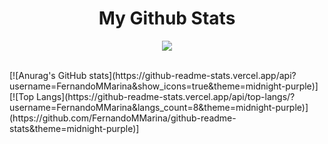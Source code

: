 
<h1 align="center"> My Github Stats </h1>

<p align="center">
  <a href="https://skillicons.dev">
    <img src="https://skillicons.dev/icons?i=git,html,css,react,java,spring,msql" />
  </a>
</p>

<br>
  [![Anurag's GitHub stats](https://github-readme-stats.vercel.app/api?username=FernandoMMarina&show_icons=true&theme=midnight-purple)]
 <br>
   [![Top Langs](https://github-readme-stats.vercel.app/api/top-langs/?username=FernandoMMarina&langs_count=8&theme=midnight-purple)](https://github.com/FernandoMMarina/github-readme-stats&theme=midnight-purple)]
<br>
  
  



<!--
**FernandoMMarina/FernandoMMarina** is a ✨ _special_ ✨ repository because its `README.md` (this file) appears on your GitHub profile.

Here are some ideas to get you started:


- 🔭 I’m currently working on ...
- 🌱 I’m currently learning ...
- 👯 I’m looking to collaborate on ...
- 🤔 I’m looking for help with ...
- 💬 Ask me about ...
- 📫 How to reach me: ...
- 😄 Pronouns: ...
- ⚡ Fun fact: ...
-->
